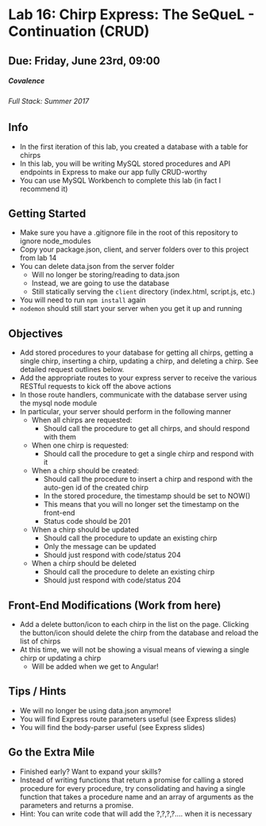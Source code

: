 # Lab 16: Chirp Express: The SeQueL - Continuation (CRUD)
## Due: Friday, June 23rd, 09:00
##### Covalence
###### Full Stack: Summer 2017

## Info
* In the first iteration of this lab, you created a database with a table for chirps
* In this lab, you will be writing MySQL stored procedures and API endpoints in Express to make our app fully CRUD-worthy
* You can use MySQL Workbench to complete this lab (in fact I recommend it)

## Getting Started
* Make sure you have a .gitignore file in the root of this repository to ignore node_modules
* Copy your package.json, client, and server folders over to this project from lab 14
* You can delete data.json from the server folder
    * Will no longer be storing/reading to data.json
    * Instead, we are going to use the database
    * Still statically serving the `client` directory (index.html, script.js, etc.)
* You will need to run `npm install` again
* `nodemon` should still start your server when you get it up and running

## Objectives
* Add stored procedures to your database for getting all chirps, getting a single chirp, inserting a chirp, updating a chirp, and deleting a chirp. See detailed request outlines below.
* Add the appropriate routes to your express server to receive the various RESTful requests to kick off the above actions
* In those route handlers, communicate with the database server using the mysql node module
* In particular, your server should perform in the following manner
    * When all chirps are requested:
        * Should call the procedure to get all chirps, and should respond with them
    * When one chirp is requested:
        * Should call the procedure to get a single chirp and respond with it
    * When a chirp should be created:
        * Should call the procedure to insert a chirp and respond with the auto-gen id of the created chirp
        * In the stored procedure, the timestamp should be set to NOW()
        * This means that you will no longer set the timestamp on the front-end
        * Status code should be 201
    * When a chirp should be updated
        * Should call the procedure to update an existing chirp
        * Only the message can be updated
        * Should just respond with code/status 204
    * When a chirp should be deleted
        * Should call the procedure to delete an existing chirp
        * Should just respond with code/status 204

## Front-End Modifications (Work from here)
* Add a delete button/icon to each chirp in the list on the page. Clicking the button/icon should delete the chirp from the database and reload the list of chirps
* At this time, we will not be showing a visual means of viewing a single chirp or updating a chirp
    * Will be added when we get to Angular!

## Tips / Hints
* We will no longer be using data.json anymore!
* You will find Express route parameters useful (see Express slides)
* You will find the body-parser useful (see Express slides)

## Go the Extra Mile
* Finished early? Want to expand your skills?
* Instead of writing functions that return a promise for calling a stored procedure for every procedure, try consolidating and having a single function that takes a procedure name and an array of arguments as the parameters and returns a promise.
* Hint: You can write code that will add the ?,?,?,?.... when it is necessary